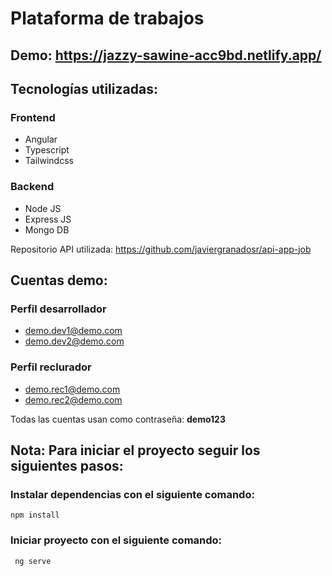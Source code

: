 # Plataforma de trabajos 
## Demo: https://jazzy-sawine-acc9bd.netlify.app/
## Tecnologías utilizadas: 
### Frontend
* Angular
* Typescript
* Tailwindcss

### Backend
* Node JS
* Express JS
* Mongo DB

Repositorio API utilizada: https://github.com/javiergranadosr/api-app-job

## Cuentas demo:
### Perfil desarrollador 
* demo.dev1@demo.com 
* demo.dev2@demo.com 

### Perfil reclurador 
* demo.rec1@demo.com
* demo.rec2@demo.com 

Todas las cuentas usan como contraseña: **demo123**


## Nota: Para iniciar el proyecto seguir los siguientes pasos:
### Instalar dependencias con el siguiente comando:  
`` npm install ``

### Iniciar proyecto con el siguiente comando:
`` ng serve``
